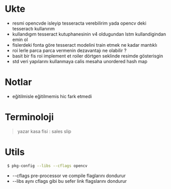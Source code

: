 # Ukte 
 - resmi opencvde isleyip tesseracta verebilirim yada opencv deki tesseractı kullanırım
 - kullandıgım tesseract kutuphanesinin v4 oldugundan lstm kullandigindan emin ol
 - fislerdeki fonta göre tesseract modelini train etmek ne kadar mantıklı
 - roi lerle parca parca vermenin dezavantajı ne olabilir ?
 - basit bir fis roi implement et roiler dörtgen seklinde resimde gösterisgin
 - std veri yapılarını kullanmaya calis mesaha unordered hash map

# Notlar
 - eğitilmisle eğitilmemis hic fark etmedi

# Terminoloji
 > yazar kasa fisi : sales slip

# Utils
 ```sh
  $ pkg-config --libs --cflags opencv 
 ```
 - --cflags pre-processor ve compile flaglarını dondurur 
 - --libs aynı cflags gibi bu sefer link flagslarını dondurur
